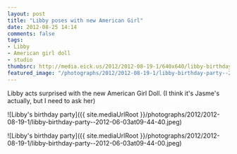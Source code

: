 ```yaml
---
layout: post
title: "Libby poses with new American Girl"
date: 2012-08-25 14:14
comments: false
tags: 
- Libby
- American girl doll
- studio
thumbsrc: http://media.eick.us/2012/2012-08-19-1/640x640/libby-birthday-party--2012-06-03at09-44-40.jpeg
featured_image: "/photographs/2012/2012-08-19-1/libby-birthday-party--2012-06-03at09-44-40.jpeg"
---
```

Libby acts surprised with the new American Girl Doll.  (I think it's Jasme's actually, but I need to ask her)

![Libby's birthday party]({{ site.mediaUrlRoot }}/photographs/2012/2012-08-19-1/libby-birthday-party--2012-06-03at09-44-40.jpeg)


![Libby's birthday party]({{ site.mediaUrlRoot }}/photographs/2012/2012-08-19-1/libby-birthday-party--2012-06-03at09-44-00.jpeg)

